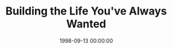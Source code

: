 ---
layout: series
series: "Building the Life You've Always Wanted"
permalink: "/building-the-life-youve-always-wanted/"
title: "Building the Life You've Always Wanted"
date: 1998-09-13 00:00:00
endDate: 1998-10-04 00:00:00
description: "You're going to need the right tools... "
src: "http://s3.amazonaws.com/crossroads-media/images/GenericCrnerSign.jpg"
---